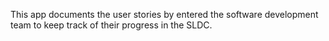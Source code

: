 This app documents the user stories by entered the software development team to keep track of their progress in the SLDC.
